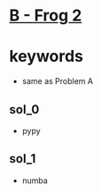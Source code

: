 # [B - Frog 2](https://atcoder.jp/contests/dp/tasks/dp_b)


# keywords
- same as Problem A


## sol_0
- pypy 


## sol_1
- numba